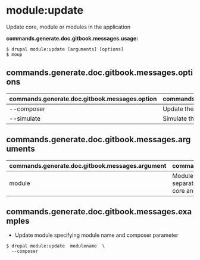 # module:update
Update core, module or modules in the application

**commands.generate.doc.gitbook.messages.usage:**
```
$ drupal module:update [arguments] [options]
$ moup  
```

## commands.generate.doc.gitbook.messages.options
commands.generate.doc.gitbook.messages.option | commands.generate.doc.gitbook.messages.details
-------|-------------
--composer | Update the module using Composer
--simulate | Simulate the update process with Composer

## commands.generate.doc.gitbook.messages.arguments
commands.generate.doc.gitbook.messages.argument | commands.generate.doc.gitbook.messages.details
---------|-------------
module | Module or modules to be updated should be separated by a space. Leave empty for updating the core and all your modules managed by Composer.

## commands.generate.doc.gitbook.messages.examples
* Update module specifying module name and composer parameter
```
$ drupal module:update  modulename  \
  --composer

```
